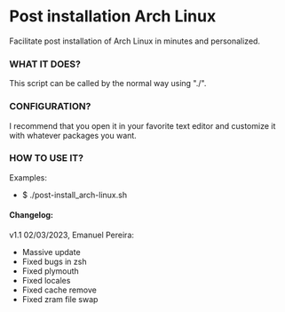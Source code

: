 # Post installation Arch Linux
Facilitate post installation of Arch Linux in minutes and personalized.

### WHAT IT DOES?
This script can be called by the normal way using "./".

### CONFIGURATION?
I recommend that you open it in your favorite text editor and customize it with whatever packages you want.

### HOW TO USE IT?
Examples:
* $ ./post-install_arch-linux.sh

#### Changelog:
 v1.1 02/03/2023, Emanuel Pereira:
  - Massive update
  - Fixed bugs in zsh
  - Fixed plymouth
  - Fixed locales
  - Fixed cache remove
  - Fixed zram file swap 

